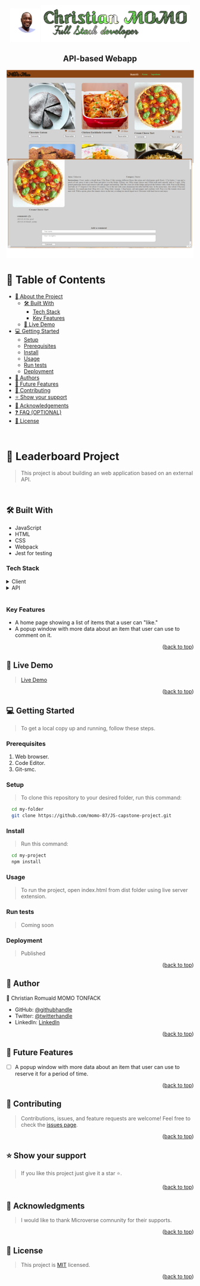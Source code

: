 <a name="readme-top"></a>
<div align="center">
  <img src="./photo.png" alt="photo" width="80"/>
  <img src="./intro.png" alt="logo"/>
  <br/>
  
  <h2><b>API-based Webapp</b></h2>
</div>
<div align="center">
  <img src="./src/assets/card1.png" alt="screenshot"/>
</div>

# 📗 Table of Contents

- [📖 About the Project](#about-project)
  - [🛠 Built With](#built-with)
    - [Tech Stack](#tech-stack)
    - [Key Features](#key-features)
  - [🚀 Live Demo](#live-demo)
- [💻 Getting Started](#getting-started)
  - [Setup](#setup)
  - [Prerequisites](#prerequisites)
  - [Install](#install)
  - [Usage](#usage)
  - [Run tests](#run-tests)
  - [Deployment](#triangular_flag_on_post-deployment)
- [👥 Authors](#authors)
- [🔭 Future Features](#future-features)
- [🤝 Contributing](#contributing)
- [⭐️ Show your support](#support)
- [🙏 Acknowledgements](#acknowledgements)
- [❓ FAQ (OPTIONAL)](#faq)
- [📝 License](#license)

<br>

# 📖 Leaderboard Project <a name="API-based webapp"></a>
> This project is about building an web application based on an external API.
<br>

## 🛠 Built With <a name="built-with"></a>
- JavaScript
- HTML
- CSS
- Webpack
- Jest for testing

### Tech Stack <a name="tech-stack"></a>
<details>
  <summary>Client</summary>
  <ul>
    <li><a href="https://www.javascript.com/">JavaScript</a></li>
    <li><a href="https://developer.mozilla.org/en-US/docs/Web/HTML">HTML</a></li>
    <li><a href="https://developer.mozilla.org/en-US/docs/Web/CSS">CSS</a></li>
    <li><a href="https://webpack.js.org/guides/getting-started/#basic-setup">Webpack</a></li>
    <li><a href="https://jestjs.io/docs/getting-started">Jest</a></li>
  </ul>
</details>
<details>
  <summary>API</summary>
  <ul>
    <li><a href="https://www.themealdb.com/api.php">TheMealDB</a></li>
    <li><a href="https://microverse.notion.site/Involvement-API-869e60b5ad104603aa6db59e08150270">Involvement API</a></li>
  </ul>
</details>
<br>

### Key Features <a name="key-features"></a>
- A home page showing a list of items that a user can "like."
- A popup window with more data about an item that user can use to comment on it.
<p align="right">(<a href="#readme-top">back to top</a>)</p>

## 🚀 Live Demo <a name="live-demo"></a>
>[Live Demo](https://momo-87.github.io/JS-capstone-project/)
<p align="right">(<a href="#readme-top">back to top</a>)</p>


## 💻 Getting Started <a name="getting-started"></a>
>To get a local copy up and running, follow these steps.

### Prerequisites
1. Web browser.
2. Code Editor.
3. Git-smc.

### Setup
> To clone this repository to your desired folder, run this command:
```sh
  cd my-folder
  git clone https://github.com/momo-87/JS-capstone-project.git
```

### Install
> Run this command:
```sh
  cd my-project
  npm install
```

### Usage
> To run the project, open index.html from dist folder using live server extension.

### Run tests
> Coming soon

### Deployment
> Published
<p align="right">(<a href="#readme-top">back to top</a>)</p>


## 👥 Author <a name="authors"></a>
👤 Christian Romuald MOMO TONFACK
- GitHub: [@githubhandle](https://github.com/Momo-87)
- Twitter: [@twitterhandle](https://twitter.com/Momo_yde)
- LinkedIn: [LinkedIn](https://www.linkedin.com/in/christian-momo/)
<p align="right">(<a href="#readme-top">back to top</a>)</p>


## 🔭 Future Features <a name="future-features"></a>
- [ ] A popup window with more data about an item that user can use to reserve it for a period of time.
<p align="right">(<a href="#readme-top">back to top</a>)</p>

## 🤝 Contributing <a name="contributing"></a>
> Contributions, issues, and feature requests are welcome!
Feel free to check the [issues page](https://github.com/momo-87/JS-capstone-project/issues).
<p align="right">(<a href="#readme-top">back to top</a>)</p>


## ⭐️ Show your support <a name="support"></a>
>If you like this project just give it a star ⭐️.
<p align="right">(<a href="#readme-top">back to top</a>)</p>

## 🙏 Acknowledgments <a name="acknowledgements"></a>
>I would like to thank Microverse comnunity for their supports.
<p align="right">(<a href="#readme-top">back to top</a>)</p>

## 📝 License <a name="license"></a>
>This project is [MIT](./LICENSE) licensed.
<p align="right">(<a href="#readme-top">back to top</a>)</p>
